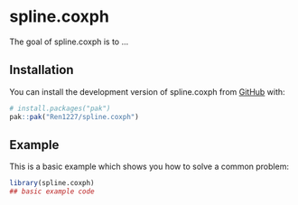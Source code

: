 
# spline.coxph

<!-- badges: start -->
<!-- badges: end -->

The goal of spline.coxph is to ...

## Installation

You can install the development version of spline.coxph from [GitHub](https://github.com/) with:

``` r
# install.packages("pak")
pak::pak("Ren1227/spline.coxph")
```

## Example

This is a basic example which shows you how to solve a common problem:

``` r
library(spline.coxph)
## basic example code
```

